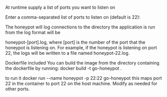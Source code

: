 At runtime supply a list of ports you want to listen on

Enter a comma-separated list of ports to listen on (default is 22):

The honeypot will log connections to the directory the application is run from the log format will be

honeypot-[port].log, where [port] is the number of the port that the honeypot is listening on. For example, if the honeypot is listening on port 22, the logs will be written to a file named honeypot-22.log.

Dockerfile included
You can build the image from the directory containing the dockerfile by running: 
docker build -t go-honeypot .

to run it 
docker run --name honeypot -p 22:22 go-honeypot this maps port 22 in the container to port 22 on the host machine. Modify as needed for other ports. 
